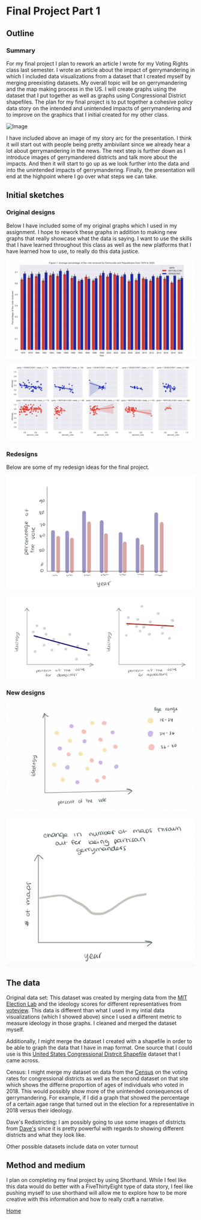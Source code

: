 # Final Project Part 1

## Outline

### Summary

For my final project I plan to rework an article I wrote for my Voting Rights class last semester. I wrote an article about the impact of gerrymandering in which I included data visualizations from a dataset that I created myself by merging preexisting datasets. My overall topic will be on gerrymandering and the map making process in the US. I will create graphs using the dataset that I put together as well as graphs using Congressional District shapefiles. The plan for my final project is to put together a cohesive policy data story on the intended and unintended impacts of gerrymandering and to improve on the graphics that I initial created for my other class. 

![Image](fp_image_7.png)

I have included above an image of my story arc for the presentation. I think it will start out with people being pretty ambivilant since we already hear a lot about gerrymandering in the news. The next step is further down as I introduce images of gerrymandered districts and talk more about the impacts. And then it will start to go up as we look further into the data and into the unintended impacts of gerrymandering. Finally, the presentation will end at the highpoint where I go over what steps we can take. 

## Initial sketches

### Original designs

Below I have included some of my original graphs which I used in my assignment. I hope to rework these graphs in addition to making new graphs that really showcase what the data is saying. I want to use the skills that I have learned throughout this class as well as the new platforms that I have learned how to use, to really do this data justice. 

![Image](final_project_image2.png)

![Image](final_project_image1.png)

### Redesigns

Below are some of my redesign ideas for the final project. 

![Image](fp_image5.png)

![Image](fp_image3.png)

### New designs

![Image](fp_image4.png)

![Image](fp_image6.png)

## The data

Original data set: This dataset was created by merging data from the [MIT Election Lab](https://dataverse.harvard.edu/dataset.xhtml?persistentId=doi:10.7910/DVN/IG0UN2) and the ideology scores for different representatives from [voteview](https://voteview.com/data). This data is different than what I used in my intial data visualizations (which I showed above) since I used a different metric to measure ideology in those graphs. I cleaned and merged the dataset myself. 

Additionally, I might merge the dataset I created with a shapefile in order to be able to graph the data that I have in map format. One source that I could use is this [United States Congressional Distrcit Shapefile](https://cdmaps.polisci.ucla.edu/) dataset that I came across.

Census: I might merge my dataset on data from the [Census](https://www.census.gov/data/tables/time-series/demo/voting-and-registration/congressional-voting-tables.html) on the voting rates for congressional districts as well as the second dataset on that site which shows the differne proportion of ages of individuals who voted in 2018. This would possibly show more of the unintended consequences of gerrymandering. For example, if I did a graph that showed the percentage of a certain agae range that turned out in the election for a representative in 2018 versus their ideology. 

Dave's Redistricting: I am possibly going to use some images of districts from [Dave's](https://davesredistricting.org/maps#home) since it is pretty powerful with regards to showing different districts and what they look like. 

Other possible datasets include data on voter turnout 

## Method and medium

I plan on completing my final project by using Shorthand. While I feel like this data would do better with a FiveThirtyEight type of data story, I feel like pushing myself to use shorthand will allow me to explore how to be more creative with this information and how to really craft a narrative. 

[Home](/README.md)

